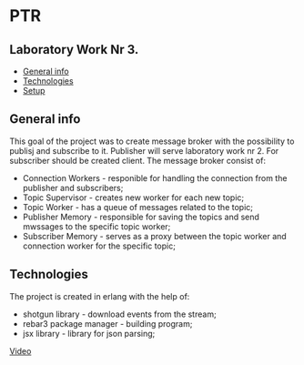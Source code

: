 # PTR
## Laboratory Work Nr 3.
* [General info](#general-info)
* [Technologies](#technologies)
* [Setup](#setup)

## General info
This goal of the project was to create message broker with the possibility to publisj and subscribe to it. 
Publisher will serve laboratory work nr 2. For subscriber should be created client.
The message broker consist of:
* Connection Workers - responible for handling the connection from the publisher and subscribers;
* Topic Supervisor - creates new worker for each new topic;
* Topic Worker - has a queue of messages related to the topic;
* Publisher Memory - responsible for saving the topics and send mwssages to the specific topic worker;
* Subscriber Memory - serves as a proxy between the topic worker and connection worker for the specific topic;

## Technologies
The project is created in erlang with the help of:
* shotgun library - download events from the stream;
* rebar3 package manager - building program;
* jsx library - library for json parsing;

[Video](https://utm-my.sharepoint.com/:v:/g/personal/alexandru_osadcenco_isa_utm_md/EXOut2cIIY1Ii5Ej2kVx1ugBwMtiG-4j6vDyzs9f4NDr4w?e=CIDGDK)
